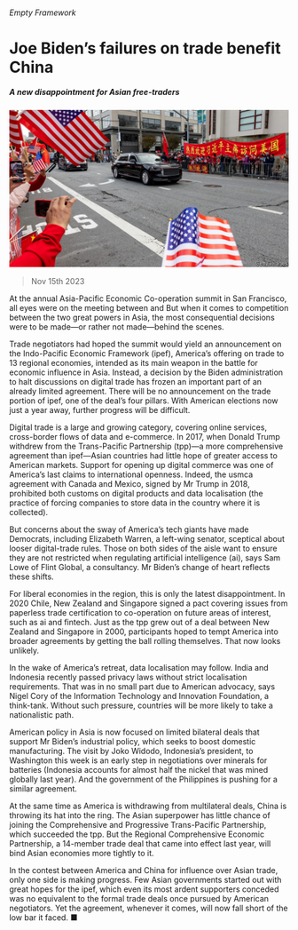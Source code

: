 ###### Empty Framework

# Joe Biden’s failures on trade benefit China 

##### A new disappointment for Asian free-traders 

![image](images/20231118_FNP503.jpg) 

> Nov 15th 2023 

At the annual Asia-Pacific Economic Co-operation summit in San Francisco, all eyes were on the meeting between  and  But when it comes to competition between the two great powers in Asia, the most consequential decisions were to be made—or rather not made—behind the scenes.

Trade negotiators had hoped the summit would yield an announcement on the Indo-Pacific Economic Framework (ipef), America’s offering on trade to 13 regional economies, intended as its main weapon in the battle for economic influence in Asia. Instead, a decision by the Biden administration to halt discussions on digital trade has frozen an important part of an already limited agreement. There will be no announcement on the trade portion of ipef, one of the deal’s four pillars. With American elections now just a year away, further progress will be difficult.

Digital trade is a large and growing category, covering online services, cross-border flows of data and e-commerce. In 2017, when Donald Trump withdrew from the Trans-Pacific Partnership (tpp)—a more comprehensive agreement than ipef—Asian countries had little hope of greater access to American markets. Support for opening up digital commerce was one of America’s last claims to international openness. Indeed, the usmca agreement with Canada and Mexico, signed by Mr Trump in 2018, prohibited both customs on digital products and data localisation (the practice of forcing companies to store data in the country where it is collected).

But concerns about the sway of America’s tech giants have made Democrats, including Elizabeth Warren, a left-wing senator, sceptical about looser digital-trade rules. Those on both sides of the aisle want to ensure they are not restricted when regulating artificial intelligence (ai), says Sam Lowe of Flint Global, a consultancy. Mr Biden’s change of heart reflects these shifts.

For liberal economies in the region, this is only the latest disappointment. In 2020 Chile, New Zealand and Singapore signed a pact covering issues from paperless trade certification to co-operation on future areas of interest, such as ai and fintech. Just as the tpp grew out of a deal between New Zealand and Singapore in 2000, participants hoped to tempt America into broader agreements by getting the ball rolling themselves. That now looks unlikely.

In the wake of America’s retreat, data localisation may follow. India and Indonesia recently passed privacy laws without strict localisation requirements. That was in no small part due to American advocacy, says Nigel Cory of the Information Technology and Innovation Foundation, a think-tank. Without such pressure, countries will be more likely to take a nationalistic path.

American policy in Asia is now focused on limited bilateral deals that support Mr Biden’s industrial policy, which seeks to boost domestic manufacturing. The visit by Joko Widodo, Indonesia’s president, to Washington this week is an early step in negotiations over minerals for batteries (Indonesia accounts for almost half the nickel that was mined globally last year). And the government of the Philippines is pushing for a similar agreement.

At the same time as America is withdrawing from multilateral deals, China is throwing its hat into the ring. The Asian superpower has little chance of joining the Comprehensive and Progressive Trans-Pacific Partnership, which succeeded the tpp. But the Regional Comprehensive Economic Partnership, a 14-member trade deal that came into effect last year, will bind Asian economies more tightly to it. 

In the contest between America and China for influence over Asian trade, only one side is making progress. Few Asian governments started out with great hopes for the ipef, which even its most ardent supporters conceded was no equivalent to the formal trade deals once pursued by American negotiators. Yet the agreement, whenever it comes, will now fall short of the low bar it faced. ■


